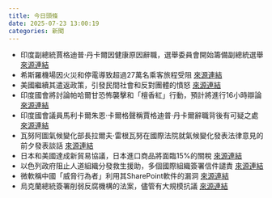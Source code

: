 ```yaml
---
title: 今日頭條
date: 2025-07-23 13:00:19
categories: 新聞            
---
```

- 印度副總統賈格迪普·丹卡爾因健康原因辭職，選舉委員會開始籌備副總統選舉 [來源連結](https://www.thehindu.com/news/national/election-commission-begins-preparations-to-hold-vice-presidential-poll/article69845723.ece)
- 希斯羅機場因火災和停電導致超過27萬名乘客旅程受阻 [來源連結](https://www.theguardian.com/uk-news/2025/jul/23/heathrow-fire-cost-airport-tens-of-millions-pounds-national-grid-third-runway)
- 美國繼續其遣返政策，引發民間社會和反對團體的憤怒 [來源連結](https://www.theguardian.com/us-news/live/2025/jul/23/donald-trump-administration-deportations-china-unesco-trade-talks-us-politics-latest-updates-news)
- 印度國會將討論帕哈爾甘恐怖襲擊和「檀香紅」行動，預計將進行16小時辯論 [來源連結](https://www.thehindu.com/news/national/parliament-monsoon-session-business-advisory-committee-meeting-july-23-2025/article69845994.ece)
- 印度國會議員馬利卡爾朱恩·卡爾格聲稱賈格迪普·丹卡爾辭職背後有可疑之處 [來源連結](https://www.thehindu.com/news/top-news-of-the-day-july-23-2025/article69846098.ece)
- 瓦努阿圖氣候變化部長拉爾夫·雷根瓦努在國際法院就氣候變化發表法律意見的前夕發表談話 [來源連結](https://www.japantimes.co.jp/news/2025/07/23/asia-pacific/politics/vanuatu-icj-rulling-climate/)
- 日本和美國達成新貿易協議，日本進口商品將面臨15%的關稅 [來源連結](https://www.theguardian.com/world/2025/jul/23/trump-announces-japan-trade-deal-after-weeks-of-fraught-negotiations)
- 以色列政府阻止人道組織分發救生援助，多個國際組織簽署信件譴責 [來源連結](https://www.theguardian.com/world/2025/jul/23/israel-gaza-starvation-humanitarian-groups-letter)
- 微軟稱中國「威脅行為者」利用其SharePoint軟件的漏洞 [來源連結](https://www.theguardian.com/technology/2025/jul/23/sharepoint-targeted-by-chinese-threat-actor-hackers-says-microsoft)
- 烏克蘭總統簽署削弱反腐機構的法案，儘管有大規模抗議 [來源連結](https://www.theguardian.com/world/2025/jul/22/zelenskyy-approves-bill-weakening-anti-corruption-bodies-despite-big-protests)



